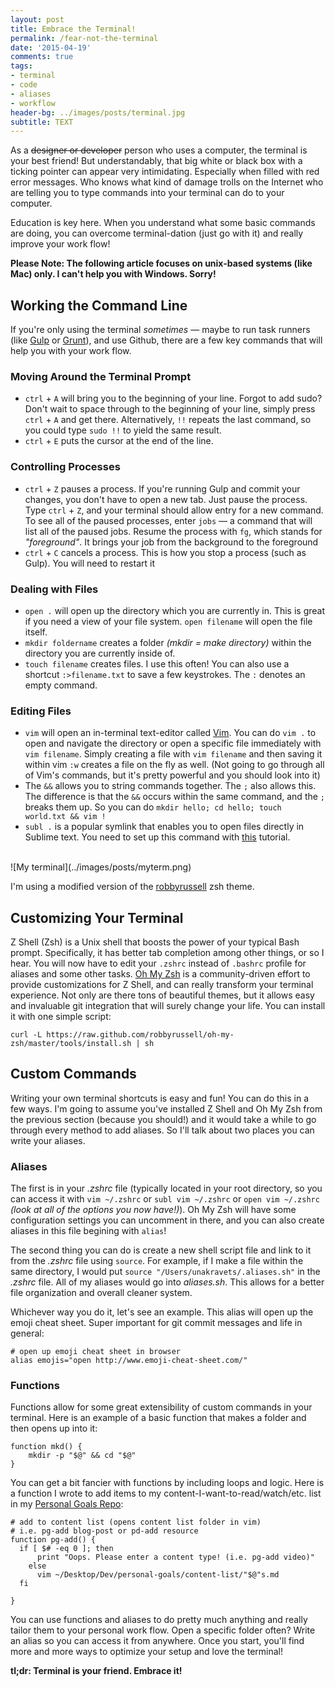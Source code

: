 ```yaml
---
layout: post
title: Embrace the Terminal!
permalink: /fear-not-the-terminal
date: '2015-04-19'
comments: true
tags:
- terminal
- code
- aliases
- workflow
header-bg: ../images/posts/terminal.jpg
subtitle: TEXT
---
```


As a ~~designer or developer~~ person who uses a computer, the terminal is your best friend! But understandably, that big white or black box with a ticking pointer can appear very intimidating. Especially when filled with red error messages. Who knows what kind of damage trolls on the Internet who are telling you to type commands into your terminal can do to your computer.

Education is key here. When you understand what some basic commands are doing, you can overcome terminal-dation (just go with it) and really improve your work flow!

**Please Note: The following article focuses on unix-based systems (like Mac) only. I can't help you with Windows. Sorry!**

## Working the Command Line

If you're only using the terminal *sometimes* &mdash; maybe to run task runners (like [Gulp](https://github.com/gulpjs/gulp) or [Grunt](https://github.com/gruntjs/grunt)), and use Github, there are a few key commands that will help you with your work flow.

### Moving Around the Terminal Prompt
* `ctrl` + `A` will bring you to the beginning of your line. Forgot to add sudo? Don't wait to space through to the beginning of your line, simply press `ctrl` + `A` and get there. Alternatively, `!!` repeats the last command, so you could type `sudo !!` to yield the same result.
* `ctrl` + `E` puts the cursor at the end of the line.

### Controlling Processes
* `ctrl` + `Z` pauses a process. If you're running Gulp and commit your changes, you don't have to open a new tab. Just pause the process. Type `ctrl` + `Z`, and your terminal should allow entry for a new command. To see all of the paused processes, enter `jobs` &mdash; a command that will list all of the paused jobs. Resume the process with `fg`, which stands for *"foreground"*. It brings your job from the background to the foreground
* `ctrl` + `C` cancels a process. This is how you stop a process (such as Gulp). You will need to restart it

### Dealing with Files
- `open .` will open up the directory which you are currently in. This is great if you need a view of your file system. `open filename` will open the file itself.
- `mkdir foldername` creates a folder *(mkdir = make directory)* within the directory you are currently inside of.
- `touch filename` creates files. I use this often! You can also use a shortcut `:>filename.txt` to save a few keystrokes. The `:` denotes an empty command.

### Editing Files
- `vim` will open an in-terminal text-editor called [Vim](http://www.openvim.com/). You can do `vim .` to open and navigate the directory or open a specific file immediately with `vim filename`. Simply creating a file with `vim filename` and then saving it within vim `:w` creates a file on the fly as well. (Not going to go through all of Vim's commands, but it's pretty powerful and you should look into it)
- The `&&` allows you to string commands together. The `;` also allows this. The difference is that the `&&` occurs within the same command, and the `;` breaks them up. So you can do `mkdir hello; cd hello; touch world.txt && vim !`
- `subl .` is a popular symlink that enables you to open files directly in Sublime text. You need to set up this command with [this](http://www.sublimetext.com/docs/3/osx_command_line.html) tutorial.

<br>
![My terminal](../images/posts/myterm.png)
<p class="caption">I'm using a modified version of the <a href="https://github.com/robbyrussell/oh-my-zsh/blob/master/themes/robbyrussell.zsh-theme">robbyrussell</a> zsh theme.</p>

## Customizing Your Terminal

Z Shell (Zsh) is a Unix shell that boosts the power of your typical Bash prompt. Specifically, it has better tab completion among other things, or so I hear. You will now have to edit your `.zshrc` instead of `.bashrc` profile for aliases and some other tasks. [Oh My Zsh](https://github.com/robbyrussell/oh-my-zsh) is a community-driven effort to provide customizations for Z Shell, and can really transform your terminal experience. Not only are there tons of beautiful themes, but it allows easy and invaluable git integration that will surely change your life. You can install it with one simple script:

```
curl -L https://raw.github.com/robbyrussell/oh-my-zsh/master/tools/install.sh | sh
```

## Custom Commands

Writing your own terminal shortcuts is easy and fun! You can do this in a few ways. I'm going to assume you've installed Z Shell and Oh My Zsh from the previous section (because you should!) and it would take a while to go through every method to add aliases. So I'll talk about two places you can write your aliases.

### Aliases

The first is in your *.zshrc* file (typically located in your root directory, so you can access it with `vim ~/.zshrc` or `subl vim ~/.zshrc` or `open vim ~/.zshrc` *(look at all of the options you now have!)*). Oh My Zsh will have some configuration settings you can uncomment in there, and you can also create aliases in this file begining with `alias`!

The second thing you can do is create a new shell script file and link to it from the *.zshrc* file using `source`. For example, if I make a file within the same directory, I would put `source "/Users/unakravets/.aliases.sh"` in the *.zshrc* file. All of my aliases would go into *aliases.sh*. This allows for a better file organization and overall cleaner system.

Whichever way you do it, let's see an example. This alias will open up the emoji cheat sheet. Super important for git commit messages and life in general:

```
# open up emoji cheat sheet in browser
alias emojis="open http://www.emoji-cheat-sheet.com/"
```

### Functions

Functions allow for some great extensibility of custom commands in your terminal. Here is an example of a basic function that makes a folder and then opens up into it:

```
function mkd() {
    mkdir -p "$@" && cd "$@"
}
```

You can get a bit fancier with functions by including loops and logic. Here is a function I wrote to add items to my content-I-want-to-read/watch/etc. list in my [Personal Goals Repo](http://github.com/una/personal-goals):

```
# add to content list (opens content list folder in vim)
# i.e. pg-add blog-post or pd-add resource
function pg-add() {
  if [ $# -eq 0 ]; then
      print "Oops. Please enter a content type! (i.e. pg-add video)"
    else
      vim ~/Desktop/Dev/personal-goals/content-list/"$@"s.md
  fi

}
```

You can use functions and aliases to do pretty much anything and really tailor them to your personal work flow. Open a specific folder often? Write an alias so you can access it from anywhere. Once you start, you'll find more and more ways to optimize your setup and love the terminal!

**tl;dr: Terminal is your friend. Embrace it!**
